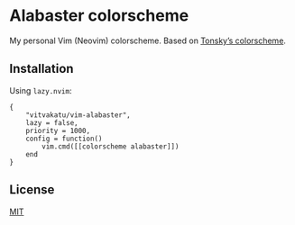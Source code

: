 # Alabaster colorscheme

My personal Vim (Neovim) colorscheme. Based on [Tonsky’s colorscheme](https://github.com/tonsky/sublime-scheme-alabaster).

## Installation

Using `lazy.nvim`:

```
{
    "vitvakatu/vim-alabaster",
    lazy = false,
    priority = 1000,
    config = function()
        vim.cmd([[colorscheme alabaster]])
    end
}
```

## License

[MIT](./LICENSE)
